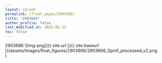 ```yaml
---
layout: splash
permalink: /float_pages/2903666/
title: "2903666"
author_profile: false
last_modified_at: 2025-06-13
toc: false
---
```

 
2903666
![img-png]({{ site.url }}{{ site.baseurl }}/assets/images/float_figures/2903666/2903666_Sprof_processed_v2.png)